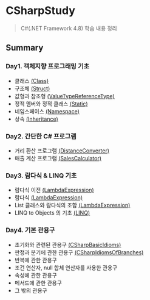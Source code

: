 # CSharpStudy
> C#(.NET Framework 4.8) 학습 내용 정리

## Summary

### Day1. 객체지향 프로그래밍 기초
 - 클래스 [(Class)](https://github.com/yun-e/CSharp-Study/tree/master/Day1/Class)
 - 구조체 [(Struct)](https://github.com/yun-e/CSharp-Study/tree/master/Day1/Struct)
 - 값형과 참조형 [(ValueTypeReferenceType)](https://github.com/yun-e/CSharp-Study/tree/master/Day1/ValueTypeReferenceType)
 - 정적 멤버와 정적 클래스 [(Static)](https://github.com/yun-e/CSharp-Study/tree/master/Day1/Static)
 - 네임스페이스 [(Namespace)](https://github.com/yun-e/CSharp-Study/tree/master/Day1/Namespace)
 - 상속 [(Inheritance)](https://github.com/yun-e/CSharp-Study/tree/master/Day1/Inheritance)

### Day2. 간단한 C# 프로그램
 - 거리 환산 프로그램 [(DistanceConverter)](https://github.com/yun-e/CSharp-Study/tree/master/Day2/DistanceConverter)
 - 매출 계산 프로그램 [(SalesCalculator)](https://github.com/yun-e/CSharp-Study/tree/master/Day2/SalesCalculator)

### Day3. 람다식 & LINQ 기초
 - 람다식 이전 [(LambdaExpression)](https://github.com/yun-e/CSharp-Study/tree/master/Day3/LambdaExpression)
 - 람다식 [(LambdaExpression)](https://github.com/yun-e/CSharp-Study/tree/master/Day3/LambdaExpression)
 - List<T> 클래스와 람다식의 조합 [(LambdaExpression)](https://github.com/yun-e/CSharp-Study/tree/master/Day3/LambdaExpression)
 - LINQ to Objects 의 기초 [(LINQ)](https://github.com/yun-e/CSharp-Study/tree/master/Day3/LINQ)

### Day4. 기본 관용구
 - 초기화와 관련된 관용구 [(CSharpBasicIdioms)](https://github.com/yun-e/CSharp-Study/tree/master/Day4/CSharpBasicIdioms)
 - 판정과 분기에 관한 관용구 [(CSharpIdiomsOfBranches)](https://github.com/yun-e/CSharp-Study/tree/master/Day4/CSharpIdiomsOfBranches)
 - 반복에 관한 관용구
 - 조건 연산자, null 합체 연산자를 사용한 관용구
 - 속성에 관한 관용구
 - 메서드에 관한 관용구
 - 그 밖의 관용구